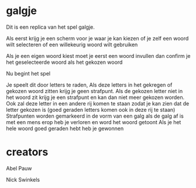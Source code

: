 # galgje
Dit is een replica van het spel galgje.

Als eerst krijg je een scherm voor je waar je kan kiezen of je zelf een woord wilt selecteren of een willekeurig woord wilt gebruiken 

Als je een eigen woord kiest moet je eerst een woord invullen dan confirm je het geselecteerde woord als het gekozen woord

Nu begint het spel

Je speelt dit door letters te raden, Als deze letters in het gekregen of gekozen woord zitten krijg je geen strafpunt.
Als de gekozen letter niet in het woord zit krijg je een strafpunt en kan dan niet meer gekozen worden.
Ook zal deze letter in een andere rij komen te staan zodat je kan zien dat de letter gekozen is (goed geraden letters komen ook in deze rij te staan)
Strafpunten worden gemarkeerd in de vorm van een galg als de galg af is met een mens erop heb je verloren en word het woord getoont 
Als je het hele woord goed geraden hebt heb je gewonnen

# creators
Abel Pauw

Nick Swinkels
